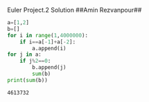 
Euler Project.2 Solution
##Amin Rezvanpour##


```python
a=[1,2]
b=[]
for i in range(1,4000000):
    if i==a[-1]+a[-2]:
        a.append(i)
for j in a:
    if j%2==0:
        b.append(j)
        sum(b)
print(sum(b))
```

    4613732
    
